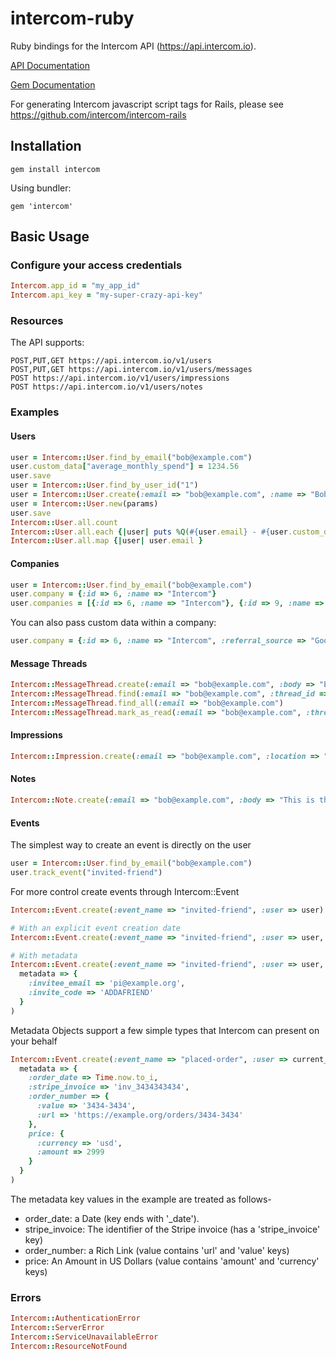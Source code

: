 # intercom-ruby

Ruby bindings for the Intercom API (https://api.intercom.io).

[API Documentation](https://api.intercom.io/docs)

[Gem Documentation](http://rubydoc.info/github/intercom/intercom-ruby/master/frames)

For generating Intercom javascript script tags for Rails, please see https://github.com/intercom/intercom-rails

## Installation

    gem install intercom

Using bundler:

    gem 'intercom'

## Basic Usage

### Configure your access credentials

```ruby
Intercom.app_id = "my_app_id"
Intercom.api_key = "my-super-crazy-api-key"
```

### Resources

The API supports:

    POST,PUT,GET https://api.intercom.io/v1/users
    POST,PUT,GET https://api.intercom.io/v1/users/messages
    POST https://api.intercom.io/v1/users/impressions
    POST https://api.intercom.io/v1/users/notes

### Examples

#### Users

```ruby
user = Intercom::User.find_by_email("bob@example.com")
user.custom_data["average_monthly_spend"] = 1234.56
user.save
user = Intercom::User.find_by_user_id("1")
user = Intercom::User.create(:email => "bob@example.com", :name => "Bob Smith")
user = Intercom::User.new(params)
user.save
Intercom::User.all.count
Intercom::User.all.each {|user| puts %Q(#{user.email} - #{user.custom_data["average_monthly_spend"]}) }
Intercom::User.all.map {|user| user.email }
```

#### Companies
```ruby
user = Intercom::User.find_by_email("bob@example.com")
user.company = {:id => 6, :name => "Intercom"}
user.companies = [{:id => 6, :name => "Intercom"}, {:id => 9, :name => "Test Company"}]
```

You can also pass custom data within a company:

```ruby
user.company = {:id => 6, :name => "Intercom", :referral_source => "Google"}
```

#### Message Threads
```ruby
Intercom::MessageThread.create(:email => "bob@example.com", :body => "Example message from bob@example.com to your application on Intercom.")
Intercom::MessageThread.find(:email => "bob@example.com", :thread_id => 123)
Intercom::MessageThread.find_all(:email => "bob@example.com")
Intercom::MessageThread.mark_as_read(:email => "bob@example.com", :thread_id => 123)
```

#### Impressions
```ruby
Intercom::Impression.create(:email => "bob@example.com", :location => "/path/in/my/app", :user_ip => "1.2.3.4", :user_agent => "my-savage-iphone-app-0.1"
```

#### Notes
```ruby
Intercom::Note.create(:email => "bob@example.com", :body => "This is the text of the note")
```

#### Events
The simplest way to create an event is directly on the user
```ruby
user = Intercom::User.find_by_email("bob@example.com")
user.track_event("invited-friend")
```

For more control create events through Intercom::Event
```ruby
Intercom::Event.create(:event_name => "invited-friend", :user => user)

# With an explicit event creation date
Intercom::Event.create(:event_name => "invited-friend", :user => user, :created_at => 1391691571)

# With metadata
Intercom::Event.create(:event_name => "invited-friend", :user => user,
  metadata => { 
    :invitee_email => 'pi@example.org',  
    :invite_code => 'ADDAFRIEND'
  }
)
```

Metadata Objects support a few simple types that Intercom can present on your behalf 

```ruby
Intercom::Event.create(:event_name => "placed-order", :user => current_user,
  metadata => { 
    :order_date => Time.now.to_i,  
    :stripe_invoice => 'inv_3434343434', 
    :order_number => { 
      :value => '3434-3434', 
      :url => 'https://example.org/orders/3434-3434' 
    },
    price: { 
      :currency => 'usd',  
      :amount => 2999 
    }    
  }
)
```

The metadata key values in the example are treated as follows-
- order_date: a Date (key ends with '_date').
- stripe_invoice: The identifier of the Stripe invoice (has a 'stripe_invoice' key)
- order_number: a Rich Link (value contains 'url' and 'value' keys)
- price: An Amount in US Dollars (value contains 'amount' and 'currency' keys)

### Errors
```ruby
Intercom::AuthenticationError
Intercom::ServerError
Intercom::ServiceUnavailableError
Intercom::ResourceNotFound
```
